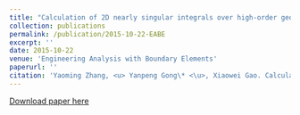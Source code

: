 ```yaml
---
title: "Calculation of 2D nearly singular integrals over high-order geometry elements using the sinh transformation"
collection: publications
permalink: /publication/2015-10-22-EABE
excerpt: ''
date: 2015-10-22
venue: 'Engineering Analysis with Boundary Elements'
paperurl: ''
citation: 'Yaoming Zhang, <u> Yanpeng Gong\* <\u>, Xiaowei Gao. Calculation of 2D nearly singular integrals over high-order geometry elements using the sinh transformation. Engineering Analysis with Boundary Elements, 60, 2015, 144-153.'
---
```


[Download paper here](http://knownfull.github.io/files/201510EABE.pdf)

